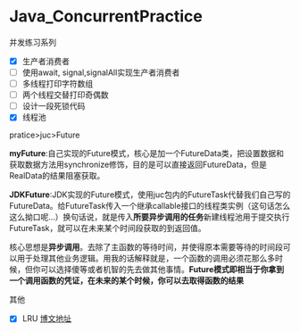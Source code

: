 # Java_ConcurrentPractice

并发练习系列
- [x] 生产者消费者
- [ ] 使用await, signal,signalAll实现生产者消费者
- [ ] 多线程打印字符数组
- [ ] 两个线程交替打印奇偶数
- [ ] 设计一段死锁代码
- [x] 线程池

pratice>juc>Future

**myFuture**:自己实现的Future模式，核心是加一个FutureData类，把设置数据和获取数据方法用synchronize修饰，目的是可以直接返回FutureData，但是RealData的结果阻塞获取。

**JDKFuture**:JDK实现的Future模式，使用juc包内的FutureTask代替我们自己写的FutureData。给FutureTask传入一个继承callable接口的线程类实例（这句话怎么这么拗口呢...）换句话说，就是传入**所要异步调用的任务**新建线程池用于提交执行FutureTask，就可以在未来某个时间段获取的到返回值。

核心思想是**异步调用**。去除了主函数的等待时间，并使得原本需要等待的时间段可以用于处理其他业务逻辑。用我的话解释就是，一个函数的调用必须花那么多时候，但你可以选择傻等或者机智的先去做其他事情。**Future模式即相当于你拿到一个调用函数的凭证，在未来的某个时候，你可以去取得函数的结果**


其他
- [x] LRU [博文地址](http://wangxuanni.top/2019/07/25/LRU/)
